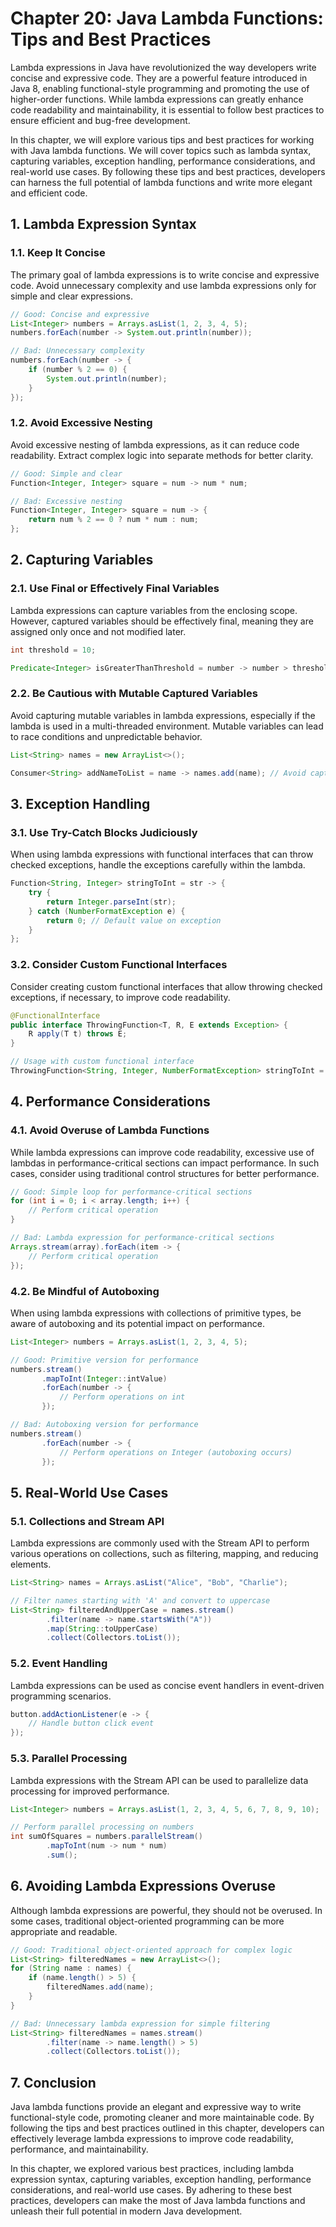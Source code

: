 # Chapter 20: Java Lambda Functions: Tips and Best Practices

Lambda expressions in Java have revolutionized the way developers write concise and expressive code. They are a powerful feature introduced in Java 8, enabling functional-style programming and promoting the use of higher-order functions. While lambda expressions can greatly enhance code readability and maintainability, it is essential to follow best practices to ensure efficient and bug-free development.

In this chapter, we will explore various tips and best practices for working with Java lambda functions. We will cover topics such as lambda syntax, capturing variables, exception handling, performance considerations, and real-world use cases. By following these tips and best practices, developers can harness the full potential of lambda functions and write more elegant and efficient code.

## 1. Lambda Expression Syntax

### 1.1. Keep It Concise

The primary goal of lambda expressions is to write concise and expressive code. Avoid unnecessary complexity and use lambda expressions only for simple and clear expressions.

```java
// Good: Concise and expressive
List<Integer> numbers = Arrays.asList(1, 2, 3, 4, 5);
numbers.forEach(number -> System.out.println(number));

// Bad: Unnecessary complexity
numbers.forEach(number -> {
    if (number % 2 == 0) {
        System.out.println(number);
    }
});
```

### 1.2. Avoid Excessive Nesting

Avoid excessive nesting of lambda expressions, as it can reduce code readability. Extract complex logic into separate methods for better clarity.

```java
// Good: Simple and clear
Function<Integer, Integer> square = num -> num * num;

// Bad: Excessive nesting
Function<Integer, Integer> square = num -> {
    return num % 2 == 0 ? num * num : num;
};
```

## 2. Capturing Variables

### 2.1. Use Final or Effectively Final Variables

Lambda expressions can capture variables from the enclosing scope. However, captured variables should be effectively final, meaning they are assigned only once and not modified later.

```java
int threshold = 10;

Predicate<Integer> isGreaterThanThreshold = number -> number > threshold;
```

### 2.2. Be Cautious with Mutable Captured Variables

Avoid capturing mutable variables in lambda expressions, especially if the lambda is used in a multi-threaded environment. Mutable variables can lead to race conditions and unpredictable behavior.

```java
List<String> names = new ArrayList<>();

Consumer<String> addNameToList = name -> names.add(name); // Avoid capturing mutable lists in multi-threaded scenarios
```

## 3. Exception Handling

### 3.1. Use Try-Catch Blocks Judiciously

When using lambda expressions with functional interfaces that can throw checked exceptions, handle the exceptions carefully within the lambda.

```java
Function<String, Integer> stringToInt = str -> {
    try {
        return Integer.parseInt(str);
    } catch (NumberFormatException e) {
        return 0; // Default value on exception
    }
};
```

### 3.2. Consider Custom Functional Interfaces

Consider creating custom functional interfaces that allow throwing checked exceptions, if necessary, to improve code readability.

```java
@FunctionalInterface
public interface ThrowingFunction<T, R, E extends Exception> {
    R apply(T t) throws E;
}

// Usage with custom functional interface
ThrowingFunction<String, Integer, NumberFormatException> stringToInt = Integer::parseInt;
```

## 4. Performance Considerations

### 4.1. Avoid Overuse of Lambda Functions

While lambda expressions can improve code readability, excessive use of lambdas in performance-critical sections can impact performance. In such cases, consider using traditional control structures for better performance.

```java
// Good: Simple loop for performance-critical sections
for (int i = 0; i < array.length; i++) {
    // Perform critical operation
}

// Bad: Lambda expression for performance-critical sections
Arrays.stream(array).forEach(item -> {
    // Perform critical operation
});
```

### 4.2. Be Mindful of Autoboxing

When using lambda expressions with collections of primitive types, be aware of autoboxing and its potential impact on performance.

```java
List<Integer> numbers = Arrays.asList(1, 2, 3, 4, 5);

// Good: Primitive version for performance
numbers.stream()
       .mapToInt(Integer::intValue)
       .forEach(number -> {
           // Perform operations on int
       });

// Bad: Autoboxing version for performance
numbers.stream()
       .forEach(number -> {
           // Perform operations on Integer (autoboxing occurs)
       });
```

## 5. Real-World Use Cases

### 5.1. Collections and Stream API

Lambda expressions are commonly used with the Stream API to perform various operations on collections, such as filtering, mapping, and reducing elements.

```java
List<String> names = Arrays.asList("Alice", "Bob", "Charlie");

// Filter names starting with 'A' and convert to uppercase
List<String> filteredAndUpperCase = names.stream()
        .filter(name -> name.startsWith("A"))
        .map(String::toUpperCase)
        .collect(Collectors.toList());
```

### 5.2. Event Handling

Lambda expressions can be used as concise event handlers in event-driven programming scenarios.

```java
button.addActionListener(e -> {
    // Handle button click event
});
```

### 5.3. Parallel Processing

Lambda expressions with the Stream API can be used to parallelize data processing for improved performance.

```java
List<Integer> numbers = Arrays.asList(1, 2, 3, 4, 5, 6, 7, 8, 9, 10);

// Perform parallel processing on numbers
int sumOfSquares = numbers.parallelStream()
        .mapToInt(num -> num * num)
        .sum();
```

## 6. Avoiding Lambda Expressions Overuse

Although lambda expressions are powerful, they should not be overused. In some cases, traditional object-oriented programming can be more appropriate and readable.

```java
// Good: Traditional object-oriented approach for complex logic
List<String> filteredNames = new ArrayList<>();
for (String name : names) {
    if (name.length() > 5) {
        filteredNames.add(name);
    }
}

// Bad: Unnecessary lambda expression for simple filtering
List<String> filteredNames = names.stream()
        .filter(name -> name.length() > 5)
        .collect(Collectors.toList());
```

## 7. Conclusion

Java lambda functions provide an elegant and expressive way to write functional-style code, promoting cleaner and more maintainable code. By following the tips and best practices outlined in this chapter, developers can effectively leverage lambda expressions to improve code readability, performance, and maintainability.

In this chapter, we explored various best practices, including lambda expression syntax, capturing variables, exception handling, performance considerations, and real-world use cases. By adhering to these best practices, developers can make the most of Java lambda functions and unleash their full potential in modern Java development.